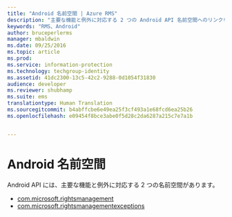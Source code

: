 ```yaml
---
title: "Android 名前空間 | Azure RMS"
description: "主要な機能と例外に対応する 2 つの Android API 名前空間へのリンクを紹介します。"
keywords: "RMS、Android"
author: bruceperlerms
manager: mbaldwin
ms.date: 09/25/2016
ms.topic: article
ms.prod: 
ms.service: information-protection
ms.technology: techgroup-identity
ms.assetid: 41dc2300-13c5-42c2-9288-0d1054f31830
audience: developer
ms.reviewer: shubhamp
ms.suite: ems
translationtype: Human Translation
ms.sourcegitcommit: b4abffcbe6e49ea25f3cf493a1e68fcd6ea25b26
ms.openlocfilehash: e09454f8bce3abe0f5d28c2da6287a215c7e7a1b


---
```



# Android 名前空間

Android API には、主要な機能と例外に対応する 2 つの名前空間があります。

- [com.microsoft.rightsmanagement](/information-protection/sdk/4.2/api/android/com.microsoft.rightsmanagement)
- [com.microsoft.rightsmanagementexceptions](/information-protection/sdk/4.2/api/android/com.microsoft.rightsmanagement.exceptions)





<!--HONumber=Sep16_HO5-->


